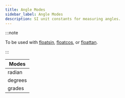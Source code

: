 ```yaml
---
title: Angle Modes
sidebar_label: Angle Modes
description: SI unit constants for measuring angles.
---
```


:::note

To be used with [floatsin](../functions/Floatsin), [floatcos](../functions/Floatcos), or [floattan](../functions/Floattan).

:::

| Modes   |
| ------- |
| radian  |
| degrees |
| grades  |
